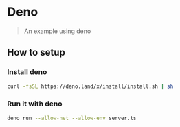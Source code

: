 # Deno

> An example using deno

## How to setup

### Install deno

```bash
curl -fsSL https://deno.land/x/install/install.sh | sh
```

### Run it with deno

```bash
deno run --allow-net --allow-env server.ts
```
